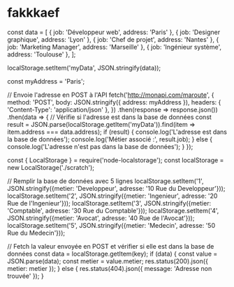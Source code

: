 # fakkkaef

const data = [
  { job: 'Développeur web', address: 'Paris' },
  { job: 'Designer graphique', address: 'Lyon' },
  { job: 'Chef de projet', address: 'Nantes' },
  { job: 'Marketing Manager', address: 'Marseille' },
  { job: 'Ingénieur système', address: 'Toulouse' },
];

localStorage.setItem('myData', JSON.stringify(data));

const myAddress = 'Paris';

// Envoie l'adresse en POST à l'API
fetch('http://monapi.com/maroute', {
  method: 'POST',
  body: JSON.stringify({ address: myAddress }),
  headers: { 'Content-Type': 'application/json' },
})
  .then(response => response.json())
  .then(data => {
    // Vérifie si l'adresse est dans la base de données
    const result = JSON.parse(localStorage.getItem('myData')).find(item => item.address === data.address);
    if (result) {
      console.log('L\'adresse est dans la base de données');
      console.log('Métier associé :', result.job);
    } else {
      console.log('L\'adresse n\'est pas dans la base de données');
    }
  });

const { LocalStorage } = require('node-localstorage');
const localStorage = new LocalStorage('./scratch');

// Remplir la base de données avec 5 lignes
localStorage.setItem('1', JSON.stringify({metier: 'Developpeur', adresse: '10 Rue du Developpeur'}));
localStorage.setItem('2', JSON.stringify({metier: 'Ingenieur', adresse: '20 Rue de l\'Ingenieur'}));
localStorage.setItem('3', JSON.stringify({metier: 'Comptable', adresse: '30 Rue du Comptable'}));
localStorage.setItem('4', JSON.stringify({metier: 'Avocat', adresse: '40 Rue de l\'Avocat'}));
localStorage.setItem('5', JSON.stringify({metier: 'Medecin', adresse: '50 Rue du Medecin'}));

// Fetch la valeur envoyée en POST et vérifier si elle est dans la base de données
const data = localStorage.getItem(key);
if (data) {
  const value = JSON.parse(data);
  const metier = value.metier;
  res.status(200).json({ metier: metier });
} else {
  res.status(404).json({ message: 'Adresse non trouvée' });
}
